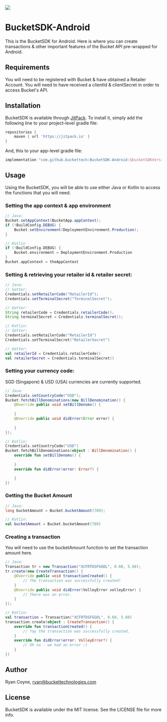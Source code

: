 [![](https://jitpack.io/v/buckettech/BucketSDK-Android.svg)](https://jitpack.io/#buckettech/BucketSDK-Android)

# BucketSDK-Android
This is the BucketSDK for Android.  Here is where you can create transactions & other important features of the Bucket API pre-wrapped for Android.

## Requirements
You will need to be registered with Bucket & have obtained a Retailer Account.  You will need to have received a clientId & clientSecret in order to access Bucket's API.

## Installation

BucketSDK is available through [JitPack](https://jitpack.io). To install
it, simply add the following line to your project-level gradle file:

```gradle
repositories {
    maven { url 'https://jitpack.io' }
}
```

And, this to your app-level gradle file:

```gradle
implementation "com.github.buckettech:BucketSDK-Android:$bucketSDKVersion"
```

## Usage
Using the BucketSDK, you will be able to use either Java or Kotlin to access the functions that you will need.
### Setting the app context & app environment
```Java
// Java:
Bucket.setAppContext(BucketApp.appContext);
if (!BuildConfig.DEBUG) {
    Bucket.setEnvironment(DeploymentEnvironment.Production);
}
```
```Kotlin
// Kotlin
if (!BuildConfig.DEBUG) {
    Bucket.environment = DeploymentEnvironment.Production
}
Bucket.appContext = theAppContext
```

### Setting & retrieving your retailer id & retailer secret:
````Java
// Java:
// Setter:
Credentials.setRetailerCode("RetailerId");
Credentials.setTerminalSecret("TerminalSecret");

// Getter:
String retailerCode = Credentials.retailerCode();
String terminalSecret = Credentials.terminalSecret();
````

```kotlin
// Kotlin:
// Setter:
Credentials.setRetailerCode("RetailerId")
Credentials.setTerminalSecret("RetailerSecret")

// Getter:
val retailerId = Credentials.retailerCode()
val retailerSecret = Credentials.terminalSecret()
```

### Setting your currency code:
SGD (Singapore) & USD (USA) currencies are currently supported.
```Java
// Java:
Credentials.setCountryCode("USD");
Bucket.fetchBillDenominations(new BillDenomination() {
    @Override public void setBillDenoms() {
        
    }
    @Override public void didError(Error error) {
        
    }
});
```

```kotlin
// Kotlin:
Credentials.setCountryCode("USD")
Bucket.fetchBillDenominations(object : BillDenomination() {
    override fun setBillDenoms() {
    
    }
    override fun didError(error: Error?) {

    }
})
```

### Getting the Bucket Amount
```Java
// Java:
long bucketAmount = Bucket.bucketAmount(789);
```
```kotlin
// Kotlin:
val bucketAmount = Bucket.bucketAmount(789)
```

### Creating a transaction
You will need to use the bucketAmount function to set the transaction amount here.
```Java
// Java:
Transaction tr = new Transaction("XCFRTDSFGGOL", 0.60, 5.60);
tr.create(new CreateTransaction() {
    @Override public void transactionCreated() {
        // The transaction was successfully created!
    }
    @Override public void didError(VolleyError volleyError) {
        // There was an error.
    }
});
```
```Kotlin
// Kotlin:
val transaction = Transaction("XCFRTDSFGGOL", 0.60, 5.60)
transaction.create(object : CreateTransaction() {
    override fun transactionCreated() {
        // Yay the transaction was successfully created.
    }
    override fun didError(error: VolleyError?) {
        // Oh no - we had an error :(
    }
})
```

## Author
Ryan Coyne, ryan@buckettechnologies.com

## License

BucketSDK is available under the MIT license. See the LICENSE file for more info.
